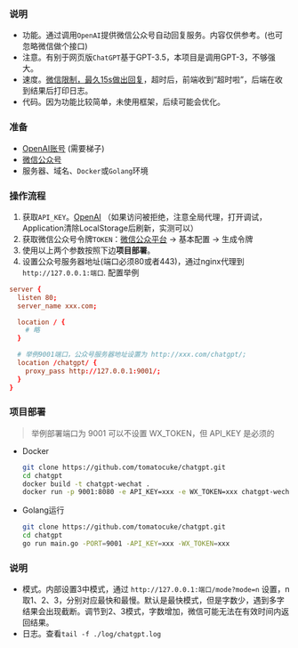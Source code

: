 ### 说明
- 功能。通过调用`OpenAI`提供微信公众号自动回复服务。内容仅供参考。(也可忽略微信做个接口)
- 注意。有别于网页版`ChatGPT`基于GPT-3.5，本项目是调用GPT-3，不够强大。
- 速度。[微信限制，最久15s做出回复](https://developers.weixin.qq.com/doc/offiaccount/Message_Management/Passive_user_reply_message.html)，超时后，前端收到“超时啦”，后端在收到结果后打印日志。
- 代码。因为功能比较简单，未使用框架，后续可能会优化。

### 准备
- [OpenAI账号](https://beta.openai.com) (需要梯子)
- [微信公众号](https://mp.weixin.qq.com/)
- 服务器、域名、`Docker`或`Golang`环境

### 操作流程
1. 获取`API_KEY`。[OpenAI](https://beta.openai.com/account/api-keys) （如果访问被拒绝，注意全局代理，打开调试，Application清除LocalStorage后刷新，实测可以）
2. 获取微信公众号令牌`TOKEN`：[微信公众平台](https://mp.weixin.qq.com/) -> 基本配置 -> 生成令牌 
3. 使用以上两个参数按照下边**项目部署**。
4. 设置公众号服务器地址(端口必须80或者443)，通过nginx代理到`http://127.0.0.1:端口`. 配置举例
  ```conf
  server {
    listen 80;
    server_name xxx.com;

    location / {
      # 略
    }

    # 举例9001端口，公众号服务器地址设置为 http://xxx.com/chatgpt/;
    location /chatgpt/ {
      proxy_pass http://127.0.0.1:9001/;
    }
  }
  ```


### 项目部署
> 举例部署端口为 9001
> 可以不设置 WX_TOKEN，但 API_KEY 是必须的

- Docker 
  ```bash
  git clone https://github.com/tomatocuke/chatgpt.git
  cd chatgpt
  docker build -t chatgpt-wechat .
  docker run -p 9001:8080 -e API_KEY=xxx -e WX_TOKEN=xxx chatgpt-wechat -d -v $PWD/log:/app/log chatgpt-wechat@latest
  ```
- Golang运行
  ```bash 
  git clone https://github.com/tomatocuke/chatgpt.git
  cd chatgpt
  go run main.go -PORT=9001 -API_KEY=xxx -WX_TOKEN=xxx 
  ```

### 说明
- 模式。内部设置3中模式，通过 `http://127.0.0.1:端口/mode?mode=n` 设置，n取1、2、3，分别对应最快和最慢。默认是最快模式，但是字数少，遇到多字结果会出现截断。调节到2、3模式，字数增加，微信可能无法在有效时间内返回结果。
- 日志。查看`tail -f ./log/chatgpt.log`